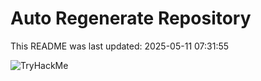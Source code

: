 # Auto Regenerate Repository

This README was last updated: 2025-05-11 07:31:55

 ![TryHackMe](https://tryhackme.com/badge/533634)